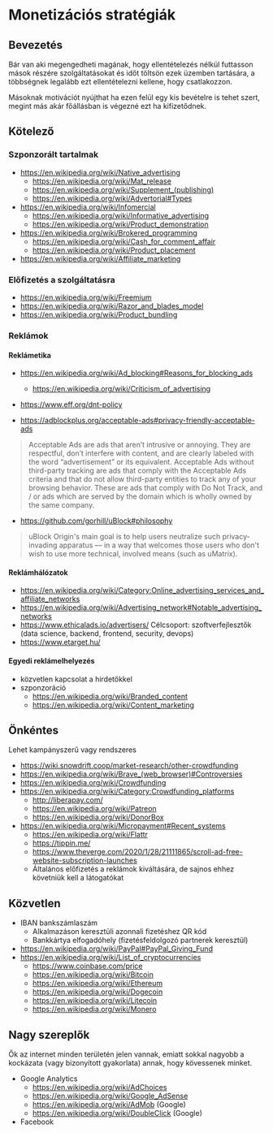 # Monetizációs stratégiák

## Bevezetés

Bár van aki megengedheti magának, hogy ellentételezés nélkül futtasson mások részére szolgáltatásokat és időt töltsön ezek üzemben tartására, a többségnek legalább ezt ellentételezni kellene, hogy csatlakozzon.

Másoknak motivációt nyújthat ha ezen felül egy kis bevételre is tehet szert, megint más akár főállásban is végezné ezt ha kifizetődnek.

## Kötelező

### Szponzorált tartalmak

* https://en.wikipedia.org/wiki/Native_advertising
  * https://en.wikipedia.org/wiki/Mat_release
  * https://en.wikipedia.org/wiki/Supplement_(publishing)
  * https://en.wikipedia.org/wiki/Advertorial#Types
* https://en.wikipedia.org/wiki/Infomercial
  * https://en.wikipedia.org/wiki/Informative_advertising
  * https://en.wikipedia.org/wiki/Product_demonstration
* https://en.wikipedia.org/wiki/Brokered_programming
  * https://en.wikipedia.org/wiki/Cash_for_comment_affair
  * https://en.wikipedia.org/wiki/Product_placement
* https://en.wikipedia.org/wiki/Affiliate_marketing

### Előfizetés a szolgáltatásra

* https://en.wikipedia.org/wiki/Freemium
* https://en.wikipedia.org/wiki/Razor_and_blades_model
* https://en.wikipedia.org/wiki/Product_bundling

### Reklámok

#### Reklámetika

* https://en.wikipedia.org/wiki/Ad_blocking#Reasons_for_blocking_ads
  * https://en.wikipedia.org/wiki/Criticism_of_advertising
* https://www.eff.org/dnt-policy

* https://adblockplus.org/acceptable-ads#privacy-friendly-acceptable-ads

> Acceptable Ads are ads that aren’t intrusive or annoying. They are respectful, don’t interfere with content, and are clearly labeled with the word “advertisement” or its equivalent.
> Acceptable Ads without third-party tracking are ads that comply with the Acceptable Ads criteria and that do not allow third-party entities to track any of your browsing behavior. These are ads that comply with Do Not Track, and / or ads which are served by the domain which is wholly owned by the same company.

* https://github.com/gorhill/uBlock#philosophy

> uBlock Origin's main goal is to help users neutralize such privacy-invading apparatus — in a way that welcomes those users who don't wish to use more technical, involved means (such as uMatrix).

#### Reklámhálózatok

* https://en.wikipedia.org/wiki/Category:Online_advertising_services_and_affiliate_networks
* https://en.wikipedia.org/wiki/Advertising_network#Notable_advertising_networks
* https://www.ethicalads.io/advertisers/ Célcsoport: szoftverfejlesztők (data science, backend, frontend, security, devops)
* https://www.etarget.hu/

#### Egyedi reklámelhelyezés

* közvetlen kapcsolat a hirdetőkkel
* szponzoráció
  * https://en.wikipedia.org/wiki/Branded_content
  * https://en.wikipedia.org/wiki/Content_marketing

## Önkéntes

Lehet kampányszerű vagy rendszeres

* https://wiki.snowdrift.coop/market-research/other-crowdfunding
* https://en.wikipedia.org/wiki/Brave_(web_browser)#Controversies
* https://en.wikipedia.org/wiki/Crowdfunding
* https://en.wikipedia.org/wiki/Category:Crowdfunding_platforms
  * http://liberapay.com/
  * https://en.wikipedia.org/wiki/Patreon
  * https://en.wikipedia.org/wiki/DonorBox
* https://en.wikipedia.org/wiki/Micropayment#Recent_systems
  * https://en.wikipedia.org/wiki/Flattr
  * https://tippin.me/
  * https://www.theverge.com/2020/1/28/21111865/scroll-ad-free-website-subscription-launches
  * Általános előfizetés a reklámok kiváltására, de sajnos ehhez követniük kell a látogatókat

## Közvetlen

* IBAN bankszámlaszám
  * Alkalmazáson keresztüli azonnali fizetéshez QR kód
  * Bankkártya elfogadóhely (fizetésfeldolgozó partnerek keresztül)
* https://en.wikipedia.org/wiki/PayPal#PayPal_Giving_Fund
* https://en.wikipedia.org/wiki/List_of_cryptocurrencies
  * https://www.coinbase.com/price
  * https://en.wikipedia.org/wiki/Bitcoin
  * https://en.wikipedia.org/wiki/Ethereum
  * https://en.wikipedia.org/wiki/Dogecoin
  * https://en.wikipedia.org/wiki/Litecoin
  * https://en.wikipedia.org/wiki/Monero

## Nagy szereplők

Ők az internet minden területén jelen vannak, emiatt sokkal nagyobb a kockázata (vagy bizonyított gyakorlata) annak, hogy kövessenek minket.

* Google Analytics
  * https://en.wikipedia.org/wiki/AdChoices
  * https://en.wikipedia.org/wiki/Google_AdSense
  * https://en.wikipedia.org/wiki/AdMob (Google)
  * https://en.wikipedia.org/wiki/DoubleClick (Google)
* Facebook
